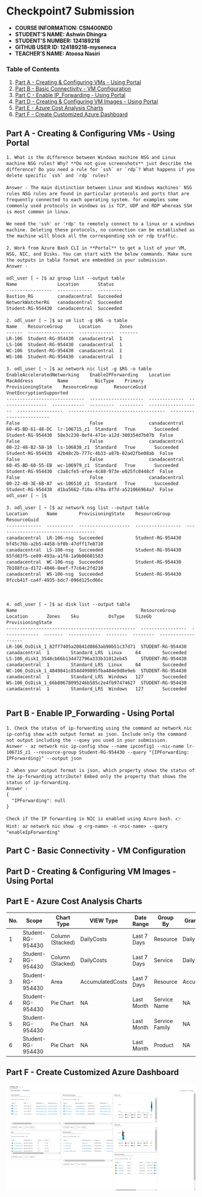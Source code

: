 # Checkpoint7 Submission

- **COURSE INFORMATION: CSN400NDD**
- **STUDENT’S NAME: Ashwin Dhingra**
- **STUDENT'S NUMBER: 124189218**
- **GITHUB USER ID: 124189218-myseneca**
- **TEACHER’S NAME: Atoosa Nasiri**

### Table of Contents

1. [Part A - Creating & Configuring VMs - Using Portal](#Part-A---Creating-&-Configuring-VMs---Using-Portal)
2. [Part B - Basic Connectivity - VM Configuration](#Part-B---Basic-Connectivity---VM-Configuration)
3. [Part C - Enable IP_Forwarding - Using Portal](#Part-C---Enable-IP_Forwarding---Using-Portal)
4. [Part D - Creating & Configuring VM Images - Using Portal](#Part-D---Creating-&-Configuring-VM-Images---Using-Portal)
5. [Part E - Azure Cost Analysis Charts](#Part-E---Azure-Cost-Analysis-Charts)
6. [Part F - Create Customized Azure Dashboard](#Part-F---Create-Customized-Azure-Dashboard)


## Part A - Creating & Configuring VMs - Using Portal
```
1. What is the difference between Windows machine NSG and Linux machine NSG rules? Why? **Do not give screenshots** just describe the difference? Do you need a rule for `ssh` or `rdp`? What happens if you delete specific `ssh` and `rdp` rules?

Answer - The main distinction between Linux and Windows machines' NSG rules NSG rules are found in particular protocols and ports that are frequently connected to each operating system. for examples some commonly used protocols in windows os is TCP, UDP and RDP whereas SSH is most common in linux.

We need the 'ssh' or 'rdp' to remotely connect to a linux or a windows machine. Deleting these protocols, no connection can be established as the machine will block all the corresponding ssh or rdp traffic.

2. Work from Azure Bash CLI in **Portal** to get a list of your VM, NSG, NIC, and Disks. You can start with the below commands. Make sure the outputs in table format are embedded in your submission.
Answer - 

odl_user [ ~ ]$ az group list --output table
Name               Location       Status
-----------------  -------------  ---------
Bastion_RG         canadacentral  Succeeded
NetworkWatcherRG   canadacentral  Succeeded
Student-RG-954430  canadacentral  Succeeded

2. odl_user [ ~ ]$ az vm list -g $RG -o table
Name    ResourceGroup      Location       Zones
------  -----------------  -------------  -------
LR-106  Student-RG-954430  canadacentral  1
LS-106  Student-RG-954430  canadacentral  1
WC-106  Student-RG-954430  canadacentral  1
WS-106  Student-RG-954430  canadacentral  1

3. odl_user [ ~ ]$ az network nic list -g $RG -o table
EnableAcceleratedNetworking    EnableIPForwarding    Location       MacAddress         Name          NicType    Primary    ProvisioningState    ResourceGroup      ResourceGuid                          VnetEncryptionSupported
-----------------------------  --------------------  -------------  -----------------  ------------  ---------  ---------  -------------------  -----------------  ------------------------------------  -------------------------
False                          False                 canadacentral  60-45-BD-61-48-DC  lr-106715_z1  Standard   True       Succeeded            Student-RG-954430  58e3c230-0ef4-471e-a12d-300354d7b07b  False
False                          False                 canadacentral  00-22-48-B2-58-10  ls-106838_z1  Standard   True       Succeeded            Student-RG-954430  42b48c2b-777c-4b33-a87b-02ad2fbe08ab  False
False                          False                 canadacentral  60-45-BD-60-55-EB  wc-106979_z1  Standard   True       Succeeded            Student-RG-954430  c3a8cfe5-efee-4c88-973e-e025fc8448cf  False
False                          False                 canadacentral  00-22-48-3E-6B-A7  ws-106510_z1  Standard   True       Succeeded            Student-RG-954430  d1ba5662-f10a-470a-8f7d-a521066964a7  False
odl_user [ ~ ]$ 

3. odl_user [ ~ ]$ az network nsg list --output table
Location       Name        ProvisioningState    ResourceGroup      ResourceGuid
-------------  ----------  -------------------  -----------------  ------------------------------------
canadacentral  LR-106-nsg  Succeeded            Student-RG-954430  bf45c76b-a2b5-4458-bf0b-47dff17e8710
canadacentral  LS-106-nsg  Succeeded            Student-RG-954430  65fd83f5-ce89-493a-a1f8-1a9b06601583
canadacentral  WC-106-nsg  Succeeded            Student-RG-954430  7b188fca-d172-4046-8eef-f7c64c2fd210
canadacentral  WS-106-nsg  Succeeded            Student-RG-954430  0fccb41f-ca4f-4935-bdc7-096d125cd66c



4. odl_user [ ~ ]$ az disk list --output table
Name                                              ResourceGroup      Location       Zones    Sku           OsType    SizeGb    ProvisioningState
------------------------------------------------  -----------------  -------------  -------  ------------  --------  --------  -------------------
LR-106_OsDisk_1_82ff7405a20841d0863ab90b51c37d71  STUDENT-RG-954430  canadacentral  1        Standard_LRS  Linux     64        Succeeded
LS-106_disk1_3548cb66b134472796a333b31012eb45     STUDENT-RG-954430  canadacentral  1        Standard_LRS  Linux     64        Succeeded
WC-106_OsDisk_1_4849841c854d499895fba484e9d8e9eb  STUDENT-RG-954430  canadacentral  1        Standard_LRS  Windows   127       Succeeded
WS-106_OsDisk_1_66b80678095246b585c2e4fb97474627  STUDENT-RG-954430  canadacentral  1        Standard_LRS  Windows   127       Succeeded


```



## Part B - Enable IP_Forwarding - Using Portal
```
1. Check the status of ip-forwarding using the command az network nic ip-config show with output format as json. Include only the command not output including the --quey you used in your submission.
Asnwer - az network nic ip-config show --name ipconfig1 --nic-name lr-106715_z1 --resource-group Student-RG-954430 --query "{IPForwarding: IPForwarding}" --output json

2 .When your output format is json, which property shows the status of the ip-forwarding attribute? Embed only the property that shows the status of ip-forwarding.
Answer -  
{
  "IPForwarding": null
}

Check if the IP forwarding in NIC is enabled using Azure bash. 👉 Hint: az network nic show -g <rg-name> -n <nic-name> --query "enableIpForwarding"
```
## Part C - Basic Connectivity - VM Configuration


## Part D - Creating & Configuring VM Images - Using Portal


## Part E - Azure Cost Analysis Charts

| No. | Scope | Chart Type | VIEW Type |  Date Range | Group By | Granularity| Example |
|-|-|-|-|-|-|-|-|
|1|Student-RG-954430| Column (Stacked) | DailyCosts | Last 7 Days | Resource | Daily | <img src="./images/daily-cost-barchart.jpg" alt="Daily Cost Barchart" style="float: left; margin-right: 10px;" /> |
|2|Student-RG-954430| Column (Stacked) | DailyCosts | Last 7 Days | Service | Daily | <img src="./images/daily-cost-service-barchart.jpg" alt="Daily Cost Service-Barchart.jpg" style="float: left; margin-right: 10px;" /> |
|3|Student-RG-954430| Area| AccumulatedCosts | Last 7 Days | Resource | Accumulated | <img src="./images/accumulated-resource-barchart.jpg" alt="Accumulated Resource Barchart" style="float: left; margin-right: 10px;" /> |
|4|Student-RG-954430| Pie Chart | NA | Last Month | Service Name | NA | <img src="./images/service-name-piechart.jpg" alt="Service Name Piechart" style="float: left; margin-right: 10px;" /> |
|5|Student-RG-954430| Pie Chart | NA | Last Month | Service Family | NA | <img src="./images/service-family-piechart.jpg" alt="Service Family Piechart" style="float: left; margin-right: 10px;" /> |
|6|Student-RG-954430| Pie Chart | NA | Last Month | Product | NA | <img src="./images/product-piechart.jpg" alt="Product Piechart" style="float: left; margin-right: 10px;" /> |


## Part F - Create Customized Azure Dashboard

<img src="images/Dashboard-106.png" alt="dashbooard" title="image">
